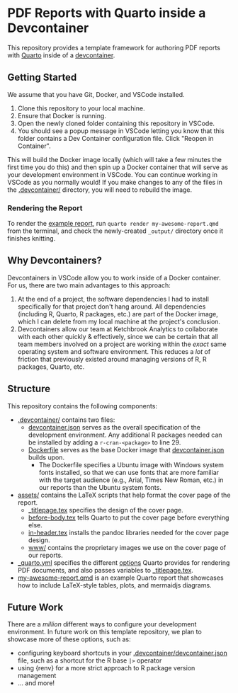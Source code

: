 # PDF Reports with Quarto inside a Devcontainer

This repository provides a template framework for authoring PDF reports with [Quarto](https://quarto.org/) inside of a [devcontainer](https://code.visualstudio.com/docs/devcontainers/containers).

## Getting Started

We assume that you have Git, Docker, and VSCode installed.

1. Clone this repository to your local machine.
2. Ensure that Docker is running.
3. Open the newly cloned folder containing this repository in VSCode.
4. You should see a popup message in VSCode letting you know that this folder contains a Dev Container configuration file. Click "Reopen in Container".

This will build the Docker image locally (which will take a few minutes the first time you do this) and then spin up a Docker container that will serve as your development environment in VSCode. You can continue working in VSCode as you normally would! If you make changes to any of the files in the [.devcontainer/](.devcontainer/) directory, you will need to rebuild the image.

### Rendering the Report

To render the [example report](my-awesome-report.qmd), run `quarto render my-awesome-report.qmd` from the terminal, and check the newly-created `_output/` directory once it finishes knitting.

## Why Devcontainers?

Devcontainers in VSCode allow you to work inside of a Docker container. For us, there are two main advantages to this approach:

1. At the end of a project, the software dependencies I had to install specifically for that project don't hang around. All dependencies (including R, Quarto, R packages, etc.) are part of the Docker image, which I can delete from my local machine at the project's conclusion.
2. Devcontainers allow our team at Ketchbrook Analytics to collaborate with each other quickly & effectively, since we can be certain that all team members involved on a project are working within the *exact* same operating system and software environment. This reduces a *lot* of friction that previously existed around managing versions of R, R packages, Quarto, etc.

## Structure

This repository contains the following components:

* [.devcontainer/](.devcontainer/) contains two files:
    + [devcontainer.json](.devcontainer/devcontainer.json) serves as the overall specification of the development environment. Any additional R packages needed can be installed by adding a `r-cran-<package>` to line 29.
    + [Dockerfile](.devcontainer/Dockerfile) serves as the base Docker image that [devcontainer.json](.devcontainer/devcontainer.json) builds upon.
        + The Dockerfile specifies a Ubuntu image with Windows system fonts installed, so that we can use fonts that are more familiar with the target audience (e.g., Arial, Times New Roman, etc.) in our reports than the Ubuntu system fonts.
* [assets/](assets/) contains the LaTeX scripts that help format the cover page of the report.
    + [_titlepage.tex](assets/_titlepage.tex) specifies the design of the cover page.
    + [before-body.tex](assets/before-body.tex) tells Quarto to put the cover page before everything else.
    + [in-header.tex](assets/in-header.tex) installs the pandoc libraries needed for the cover page design.
    + [www/](assets/www/) contains the proprietary images we use on the cover page of our reports.
* [_quarto.yml](_quarto.yml) specifies the different [options](https://quarto.org/docs/reference/formats/pdf.html) Quarto provides for rendering PDF documents, and also passes variables to [_titlepage.tex](assets/_titlepage.tex).
* [my-awesome-report.qmd](my-awesome-report.qmd) is an example Quarto report that showcases how to include LaTeX-style tables, plots, and mermaidjs diagrams.

## Future Work

There are a *million* different ways to configure your development environment. In future work on this template repository, we plan to showcase more of these options, such as:

* configuring keyboard shortcuts in your [.devcontainer/devcontainer.json](.devcontainer/devcontainer.json) file, such as a shortcut for the R base `|>` operator
* using {renv} for a more strict approach to R package version management
* ... and more!
